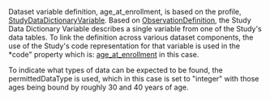 Dataset variable definition, age_at_enrollment, is based on the profile, [StudyDataDictionaryVariable](StructureDefinition-study-data-dictionary-variable.html). Based on [ObservationDefinition](https://hl7.org/fhir/observationdefinition.html), the Study Data Dictionary Variable describes a single variable from one of the Study's data tables. To link the definition across various dataset components, the use of the Study's code representation for that variable is used in the *code" property which is: [age_at_enrollment](CodeSystem-example-study-data-dictionary-datatable-codesystem-1.html) in this case. 

To indicate what types of data can be expected to be found, the permittedDataType is used, which in this case is set to "integer" with those ages being bound by roughly 30 and 40 years of age. 
